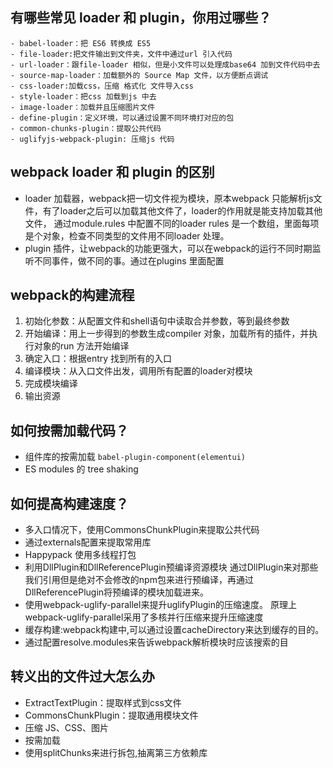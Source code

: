 ## 有哪些常见 loader 和 plugin，你用过哪些？

    - babel-loader：把 ES6 转换成 ES5
    - file-loader:把文件输出到文件夹，文件中通过url 引入代码
    - url-loader：跟file-loader 相似，但是小文件可以处理成base64 加到文件代码中去
    - source-map-loader：加载额外的 Source Map 文件，以方便断点调试
    - css-loader:加载css，压缩 格式化 文件导入css 
    - style-loader：把css 加载到js 中去
    - image-loader：加载并且压缩图片文件
    - define-plugin：定义环境，可以通过设置不同环境打对应的包
    - common-chunks-plugin：提取公共代码
    - uglifyjs-webpack-plugin: 压缩js 代码

## webpack loader 和 plugin 的区别

  - loader 加载器，webpack把一切文件视为模块，原本webpack 只能解析js文件，有了loader之后可以加载其他文件了，loader的作用就是能支持加载其他文件， 通过module.rules 中配置不同的loader rules 是一个数组，里面每项是个对象，检查不同类型的文件用不同loader 处理。
  - plugin 插件，让webpack的功能更强大，可以在webpack的运行不同时期监听不同事件，做不同的事。通过在plugins 里面配置

## webpack的构建流程
1. 初始化参数：从配置文件和shell语句中读取合并参数，等到最终参数
2. 开始编译：用上一步得到的参数生成compiler 对象，加载所有的插件，并执行对象的run 方法开始编译
3. 确定入口：根据entry 找到所有的入口
4. 编译模块：从入口文件出发，调用所有配置的loader对模块
5. 完成模块编译
6. 输出资源

## 如何按需加载代码？

  - 组件库的按需加载 `babel-plugin-component(elementui)`
  - ES modules 的 tree shaking

## 如何提高构建速度？

  - 多入口情况下，使用CommonsChunkPlugin来提取公共代码
  - 通过externals配置来提取常用库
  - Happypack 使用多线程打包
  - 利用DllPlugin和DllReferencePlugin预编译资源模块 通过DllPlugin来对那些我们引用但是绝对不会修改的npm包来进行预编译，再通过DllReferencePlugin将预编译的模块加载进来。
  - 使用webpack-uglify-parallel来提升uglifyPlugin的压缩速度。 原理上webpack-uglify-parallel采用了多核并行压缩来提升压缩速度
  - 缓存构建:webpack构建中,可以通过设置cacheDirectory来达到缓存的目的。
  - 通过配置resolve.modules来告诉webpack解析模块时应该搜索的目


## 转义出的文件过大怎么办

  - ExtractTextPlugin：提取样式到css文件
  - CommonsChunkPlugin：提取通用模块文件
  - 压缩 JS、CSS、图片
  - 按需加载
  - 使用splitChunks来进行拆包,抽离第三方依赖库
